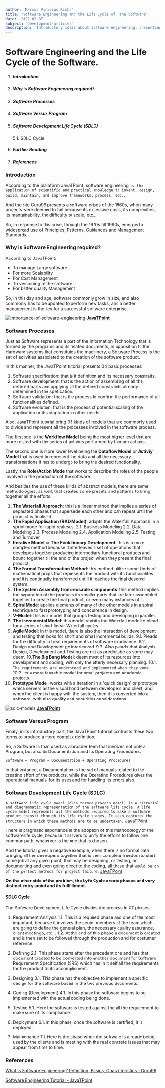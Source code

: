 ```yaml
---
author: 'Marcus Vinicius Richa'
title: 'Software Engineering and the Life Cycle of  the Software'
date: '2022-02-07'
subject: 'development-articles'
description: 'Introductory ideas about software engineering, presenting the different life cycles of software and the main methodology of development.'
---
```


# Software Engineering and the Life Cycle of  the Software.

1. ##### Introduction  
2. ##### Why is Software Engineering required?
3. ##### Software Processes
4. ##### Software Versus Program
5. ##### Software Development Life Cycle (SDLC)
	5.1. SDLC Cycle
9. ##### Further Reading
10. ##### References

### Introduction

According to the plataform JavaTPoint, software engineering `is the application of scientific and practical knowledge to invent, design, build, maintain, and improve frameworks, process, etc.`. 

And the site Guru99 presents a software crises of the 1960s, when many projects were deemed to fail because its excessive costs, its complexities, its mantainability, the difficulty to scale, etc...

So, in response to this crise, through the 1970s till 1990s, emerged a widespread use of Principles, Patterns, Guidances and Management Standards.

### Why is Software Engineering required?

According to JavaTPoint:

- To manage Large software
- For more Scalability
- For Cost Management
- To versioning of the software
- For better quality Management

So, in this day and age, software commonly grow in size, and also commonly has to be updated to perform new tasks, and a better management is the key for a successful software enterprise.



![importance-of-software-engineering](/images/articles/development/importance-of-software-engineering.png)
[**JavaTPoint**](https://www.javatpoint.com/software-engineering-tutorial)


### Software Processes

Just as Software represents a part of the Information Technology that is formed by the programs and its related documents, in opposition to the Hardware systems that constitutes the machinery, a Software Process is the set of activities associated to the creation of the software product.

In this manner, the JavaTPoint tutorial presents 04 basic processes:

1. Software specification: that is it definition and its necessary constraits.
2. Software development: that is the action of assembling of all the definied parts and applying all the defined constraints already determined in the spefication.
3. Software validation: that is the process to confirm the performance of all functionalities defined.
4. Software evolution: that is the process of potential scaling of the application or its adaptation to other needs.


Also, JavaTPoint tutorial bring 03 kinds of models that are commonly used to divide and represent all the processes involved in the software process.

The first one is the **Workflow Model** being the most higher level that are more related with the series of activies performed by humam actions.

The second one is more lower level being the **Dataflow Model** or **Activiy Model** that is used to represent the data and all the necessary transformations it has to undergo to bring the desired functionality.

Lastly, the **Role/Action Mode** that works to describe the roles of the people involved in the production of the software.


And besides the use of these kinds of abstract models, there are some methodologies, as well, that creates some presets and patterns to bring together all the efforts:

1. **The Waterfall Approach**: this is a linear method that implies a series of separated phases that supersede each other and can repeat  until the product is finalised.
2. **The Rapid Application (RAD Model)**: adopts the Waterfall Approach in a sprint mode for rapid realeses.
	2.1. Business Modeling
	2.2. Data Modeling
	2.3. Process Modeling
	2.4. Application Modeling
	2.5. Testing and Turnover
3. **Iterative Model** or **The Evolutionary Development**: this is a more complex method because it interleaves a set of operations that developes together producing intermediary functional products and bound together till the end of the project when they present the final product.
4. **The Formal Transformation Method**: this method utilize some kinds of mathematical props that represents the product with its functionalites and it is continually transformed untill it reaches the final desered system.
5. **The System Assembly from reusable components**: this method implies the separation of the products its smaller parts that are later assembled together to create the final product, or even many instances of it.
6. **Spiral Mode**: applies elements of many of the other models in a spiral technique to fast prototyping and concurrence in design.
7. **V-Model**: this is a model that groups testing and developing in parallel.
8. **The Incremental Model**: this model revisits the Waterfall model to plead for a series of short linear Waterfall cycles.
9. **Agile Model**: in this model, there is also the interaction of development and testing that looks for short and small incremental builds.
	9.1. Pleads for the difficulty to treat requirements of software in advance.
	9.2. Design and Development go interleaved.
	9.3. Also pleads that Analysis, Design, Development and Testing are not as predictabe as some may deem.
10.**The Big Bang Model**: deem most of its resources into development and coding, with only the utterly necessary planning.
	10.1. `The requirements are understood and implemented when they come.`
	10.2. Its a more feaseble model for small projects and academic projects.
11. **Prototype Model**: works with a iteration in a 'quick design' or prototype which servers as the visual bond between developers and client, and when the client is happy with the system, then it is converted into a software, with also quality and securities considerations.


![sdlc-models](/images/articles/development/software-life-cycle-models.png)
[**JavaTPoint**](https://www.javatpoint.com/software-engineering-tutorial)


### Software Versus Program

Finaly, in its introductory part, the JavaTPoint tutorial contrasts these two terms to produce a more complex definition.

So, a Software is than used as a broader term that involves not only a Program, but also its Documentation and its Operating Procedures.


```
Software = Program + Documentation + Operating Procedures
```

In that instance, a Documentation is the set of manuals related to the creating effort of the products, while the Operating Procedures gives the operational manuals, for its uses and for handling its errors also.


### Software Development Life Cycle (SDLC)


`A software life cycle model (also termed process model) is a pictorial and diagrammatic representation of the software life cycle. A life cycle model represents all the methods required to make a software product transit through its life cycle stages. It also captures the structure in which these methods are to be undertaken.`
[JavaTPoint](https://www.javatpoint.com/software-engineering-software-development-life-cycle)


There is pragmatic importance in the adoption of this methodology of the software life cycle, because it servers to unify the efforts to follow one common path, whaterver is the one that is chosen.

And the tutorial gives a negative exemple, when there is no formal path bringing all the developers together that is their complete freedom to start some job at any given point, that may be designing, or testing, or documenting and even going direct to the coding, all these that `would be on of the perfect methods for project failure`. 
[JavaTPoint](https://www.javatpoint.com/software-engineering-software-development-life-cycle)


**On the other side of the problem, the Lyfe Cycle create phases and very distinct entry-point and its fullfillment.**


#### SDLC Cycle

The Software Development Life Cycle divides the process in 07 phases:

1. Requirement Analysis
	1.1. This is a required phase and one of the most important, because it involves the senior members of the team which are going to define the general plan, the necessary quality assurance, client meetings, etc...
	1.2. At the end of this phase a document is created and is then set to be followed through the production and for costumer reference.

2. Defining
	2.1. This phase starts after the precedent one and has that document created to be converted into another document for Software Requirement Specification (SRS) which has in it self all the requirements for the product till its accomplisment.

3. Designing
	3.1. This phase has the objective to implement a specific design for the software based in the two previous documents.
4. Coding (Development)
	4.1. In this phase the software begins to be implemented with the actual coding being done.

5. Testing
	5.1. Here the software is tested against the all the requirement to make sure of its compliance.

6. Deployment
	6.1. In this phase, once the software is certified, it is deployed.
	
7. Maintenance
	7.1. Here is the phase when the software is already being used by the clients and is meeting with the real concrete issues that may appear from time to time.



### References


[What is Software Engineering? Definition, Basics, Characteristics - Guru99](https://www.guru99.com/what-is-software-engineering.html)

[Software Engineering Tutorial  - JavaTPoint](https://www.javatpoint.com/software-engineering-tutorial)


